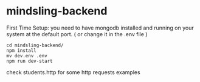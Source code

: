 # mindsling-backend

First Time Setup:
you need to have mongodb installed and running on your system at the default port. ( or change it in the .env file )

```
cd mindsling-backend/
npm install
mv dev.env .env
npm run dev-start

```

check students.http for some http requests examples
